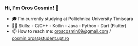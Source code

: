 ### Hi, I'm Oros Cosmin! 👋

- 🎓 I'm currently studying at Politehnica University Timisoara
- 👨‍💻 Skills: 
            - C/C++
            - Kotlin
            - Java
            - Python
            - Dart (Flutter)
- 📫 How to reach me: oroscosmin09@gmail.com / cosmin.oros@student.upt.ro



